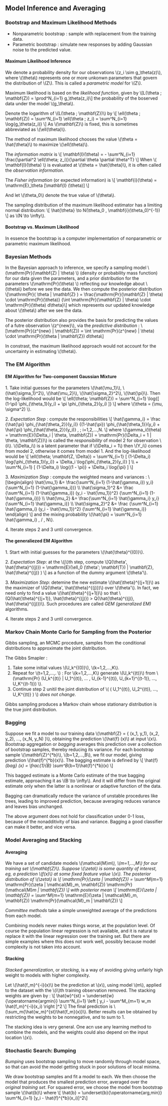 ## Model Inference and Averaging
 
### Bootstrap and Maximum Likelihood Methods
 
* Nonparametric bootstrap : sample with replacement from the training data.
* Parametric bootstrap : simulate new responses by adding Gaussian noise to the predicted value.
 
#### Maximum Likelihood Inference
 
We denote a probability density for our observations \\(z_i \sim g_\theta(z)\\), where \\(\theta\\) represents one or more unkonwn parameters that govern the distribution of \\(Z\\). This is called a *parametric model* for \\(Z\\).
 
Maximum likelihood is based on the *likelihood function*, given by \\[L(\theta ; \mathbf{Z}) = \prod^N_{i=1} g_\theta(z_i)\\] the probability of the boserved data under the model \\(g_\theta\\).
 
Denote the logarithm of \\(L(\theta ; \mathbf{Z})\\) by
\\[ \ell(\theta ; \mathbf{Z}) = \sum^N_{i=1} \ell(\theta ; z_i) = \sum^N_{i=1} \log{g_\theta(z_i)} \\]
As \\(\mathbf{Z}\\) is fixed, this is sometimes abbreviated as \\(\ell(\theta)\\).
 
The method of maximum likelihood chooses the value \\(\theta = \hat{\theta}\\) to maximize \\(\ell(\theta)\\).
 
The *information matrix* is \\[ \mathbf{I}(\theta) = - \sum^N_{i=1} \frac{\partial^2 \ell(\theta; z_i)}{\partial \theta \partial \theta^T} \\]
When \\( \mathbf{I}(\theta) \\) is evaluated at \\(\theta = \hat{\theta}\\), it is often called the *observation information*.
 
The *Fisher information* (or expected information) is \\[ \mathbf{i}(\theta) = \mathrm{E}_\theta [\mathbf{I} (\theta)] \\]
 
And let \\(\theta_0\\) denote the true value of \\(\theta\\).
 
The sampling distribution of the maximum likelihood estimator has a limiting normal distribution:
\\[ \hat{\theta} \to N(\theta_0 , \mathbf{i}(\theta_0)^{-1}) \\]
as \\(N \to \infty\\).
 
#### Bootstrap vs. Maximum Likelihood
 
In essence the bootstrap is a computer implementation of nonparametric or parametric maximum likelihood.
 
### Bayesian Methods
 
In the Bayesian approach to inference, we specify a sampling model \\(\mathrm{Pr}(\mathbf{Z} | \theta) \\) (density or probability mass function) for our data given the parameters, and a prior distribution for the parameters  \\(\mathrm{Pr}(\theta) \\) reflecting our knowledge about \\(\theta\\) before we see the data. We then compute the posterior distribution
\\[\mathrm{Pr}( \theta | \mathbf{Z} ) = \frac{\mathrm{Pr}(\mathbf{Z} | \theta) \cdot \mathrm{Pr}(\theta)} {\int \mathrm{Pr}(\mathbf{Z} | \theta) \cdot \mathrm{Pr}(\theta) d\theta}\\]
which represents our updated knowledge about \\(\theta\\) after we see the data.
 
The posterior distribution also provides the basis for predicting the values of a futre observation \\(z^{new}\\), via the *predictive distribution* :
\\[\mathrm{Pr}(z^{new} | \mathbf{Z}) = \int \mathrm{Pr}(z^{new} | \theta) \cdot \mathrm{Pr}(\theta | \mathbf{Z})  d\theta\\]
 
In constrast, the maximum likelihood approach would not account for the uncertainty in estimating \\(\theta\\).
 
### The EM Algorithm
 
#### EM Algorithm for Two-component Gaussian Mixture
 
1\. Take initial guesses for the parameters \\(\hat{\mu_1}\\), \\(\hat{\sigma_1}^2\\), \\(\hat{\mu_2}\\), \\(\hat{\sigma_2}^2\\), \\(\hat{\pi}\\). Then the log-likelihood would be
\\[ \ell(\theta; \mathbf{Z}) = \sum^N_{i=1} \log{[ (1-\pi) \phi_{\theta_1}(y_i) + \pi \phi_{\theta_2}(y_i) ]} \\]
where \\(\theta = (\mu, \sigma^2) \\).
 
2\. *Expectation Step* : compute the responsibilities
\\[ \hat{\gamma_i} = \frac {\hat{\pi} \phi_{\hat{\theta_2}}(y_i)} {(1-\hat{\pi}) \phi_{\hat{\theta_1}}(y_i) + \hat{\pi} \phi_{\hat{\theta_2}}(y_i)} , \; i=1,2,...,N. \\]
where \\(\gamma_i(\theta) = \mathrm{E}(\Delta_i | \theta, \mathbf{Z}) = \mathrm{Pr}(\Delta_i = 1 | \theta, \mathbf{Z})\\) is called the *responsibility* of model 2 for observation \\(i\\). \\(\Delta_i\\) is a latent parameter that if \\(\Delta_i = 1\\) then \\(Y_i\\) comes from model 2, otherwise it comes from model 1. And the log-likelihood would be
 \\[ \ell(\theta; \mathbf{Z, \Delta}) = \sum^N_{i=1} [ (1-\Delta_i) \log{\phi_{\theta_1}(y_i)} + \Delta_i \log{\phi_{\theta_2}(y_i)} ] \\\ + \sum^N_{i=1} [ (1-\Delta_i) \log{(1 - \pi)} + \Delta_i \log{\pi} ] \\]
 
3\. *Maximization Step* : compute the weighted means and variances :
\\[\begin{align} \hat{\mu_1} &= \frac{\sum^N_{i=1} (1-\hat{\gamma_i}) y_i} {\sum^N_{i=1} (1-\hat{\gamma_i})} \\\ \hat{\sigma_1}^2 &= \frac {\sum^N_{i=1} (1-\hat{\gamma_i}) (y_i - \hat{\mu_1})^2} {\sum^N_{i=1} (1-\hat{\gamma_i})}  \\\ \hat{\mu_2} &= \frac{\sum^N_{i=1} \hat{\gamma_i} y_i} {\sum^N_{i=1} \hat{\gamma_i}}  \\\ \hat{\sigma_2}^2 &= \frac {\sum^N_{i=1} \hat{\gamma_i} (y_i - \hat{\mu_1})^2} {\sum^N_{i=1} \hat{\gamma_i}} \end{align} \\]
and the mixing probability \\(\hat{\pi} = \sum^N_{i=1} \hat{\gamma_i} \, / \, N\\).
 
4\. Iterate steps 2 and 3 until convergence. 
 
#### The generaliezed EM Algorithm
 
1\. Start with initial guesses for the parameters \\(\hat{\theta}^{(0)}\\).
 
2\. *Expectation Step*: at the \\(j\\)th step, compute \\[Q(\theta', \hat{\theta}^{(j)}) = \mathrm{E}(\ell_0 (\theta'; \mathbf{T}) | \mathbf{Z}, \hat{\theta}^{(j)} ) \\]
as a function of the dummy argument \\(\theta'\\).
 
3\. *Maximization Step*: detemine the new estimate \\(\hat{\theta}^{(j+1)}\\) as the maximizer of \\(Q(\theta', \hat{\theta}^{(j)})\\) over \\(\theta'\\). In fact, we need only to find a value \\(\hat{\theta}^{(j+1)}\\) so that \\(Q(\hat{\theta}^{(j+1)}, \hat{\theta}^{(j)}) > Q(\hat{\theta}^{(j)}, \hat{\theta}^{(j)})\\). Such procedures are called *GEM (generalized EM)* algorithms.
 
4\. Iterate steps 2 and 3 until convergence.
 
### Markov Chain Monte Carlo for Sampling from the Posterior
 
Gibbs sampling, an MCMC procedure, samples from the conditional distributions to approximate the joint distribution.
 
The Gibbs Smapler :
1. Take some initial values \\(U_k^{(0)}\\), \\(k=1,2,...,K\\).
2. Repeat for \\(t=1,2,...,. \\) : For \\(k=1,2,...,K\\) generate \\(U_k^{(t)}\\) from \\(\mathrm{Pr} (U_k^{(t)} | U_1^{(t)}, ... , U_{k-1}^{(t)}, U_{k+1}^{(t-1)}, ..., U_K^{(t-1)}) \\).
3. Continue step 2 unitil the joint distribution of \\( ( U_1^{(t)}, U_2^{(t)}, ..., U_K^{(t)}  ) \\) *does not change*.
 
Gibbs sampling produces a Markov chain whose stationary distribution is the true joint distribution.
 
### Bagging
 
Suppose we fit a model to our training data \\(\mathbf{Z} = \{ (x_1, y_1), (x_2, y_2), ..., (x_N, y_N) \}\\), obtaining the prediction \\(\hat{f} (x)\\) at input \\(x\\). Bootstrap aggregation or *bagging* averages this prediction over a collection of bootstrap samples, thereby reducing its variance. For each bootstrap sample \\(\mathbf{Z}^{*b}\\), \\(b=1,2,...,B\\), we fit our model, giving prediction \\(\hat{f}^{*b}(x)\\). The bagging estimate is defined by
\\[ \hat{f}_{bag} (x) = \frac{1}{B} \sum^B_{b=1}\hat{f}^{*b}(x) \\]
 
This bagged estimate is a Monte Carlo estimate of the true bagging estimate, approaching it as \\(B \to \infty\\). And it will differ from the original estimate only when the latter is a nonlinear or adaptive function of the data.
 
Bagging can dramatically reduce the variance of unstable procedures like trees, leading to improved prediction, because averaging reduces variance and leaves bias unchanged.
 
The above argument does not hold for classification under 0-1 loss, because of the nonadditivity of bias and variance. Bagging a good classifier can make it better, and vice versa.
 
### Model Averaging and Stacking
 
#### Averaging
 
We have a set of candidate models \\(\mathcal{M}_m\\), \\(m=1,...,M\\) for our training set \\(\mathbf{Z}\\). Suppose \\(\zeta\\) is some quantity of interest, eg, a prediction \\(f(x)\\) at some fixed feature value \\(x\\). The posterior distribution of \\(\zeta\\) is
\\[ \mathrm{Pr}(\zeta | \mathbf{Z}) = \sum^M_{m=1}  \mathrm{Pr}(\zeta | \mathcal{M}_m, \mathbf{Z})   \mathrm{Pr}(\mathcal{M}_m | \mathbf{Z}) \\]
with posterior mean
\\[ \mathrm{E}(\zeta | \mathbf{Z}) = \sum^M_{m=1} \mathrm{E}(\zeta | \mathcal{M}_m, \mathbf{Z}) \mathrm{Pr}(\mathcal{M}_m | \mathbf{Z}) \\]
 
*Committee methods* take a simple unweighted average of the predictions from each model.
 
Combining models never makes things worse, at the population level. Of course the population linear regression is not available, and it is natural to replace it with the linear regression over the training set. But there are simple examples where this does not work well, possibly because model complexity is not taken into account.
 
#### Stacking
 
*Stacked generalization*, or *stacking*, is a way of avoiding giving unfairly high weight to models with higher complexity.
 
Let \\(\hat{f_m}^{-i}(x)\\) be the prediction at \\(x\\), using model \\(m\\), applied to the dataset with the \\(i\\)th training observation removed. The stacking weights are given by :
\\[ \hat{w}^{st} = \underset{w}{\operatorname{argmin}} \sum^N_{i=1} \left [ y_i - \sum^M_{m=1} w_m \hat{f_m}^{-i}(x_i) \right ]^2 \\]
The final prediction is \\(\sum_m{\hat{w_m}^{st}\hat{f_m}(x)}\\). Better results can be obtained by restricting the weights to be nonnegative, and to sum to 1.
 
The stacking idea is very general. One acn use any learning method to combine the models, and the weights could also depend on the input location \\(x\\).
 
### Stochastic Search: Bumping
 
*Bumping* uses bootstrap sampling to move randomly through model space, so that can avoid the model getting stuck in poor solutions of local minima.
 
We draw bootstrap samples and fit a model to each. We then choose the model that produces the smallest prediction error, averaged over the *original training set*. For squared error, we choose the model from bootstrap sample \\(\hat{b}\\) where
\\[ \hat{b} = \underset{b}{\operatorname{arg\,min}} \sum^N_{i=1} [y_i - \hat{f}^{*b}(x_i)]^2\\]
 
 
 
